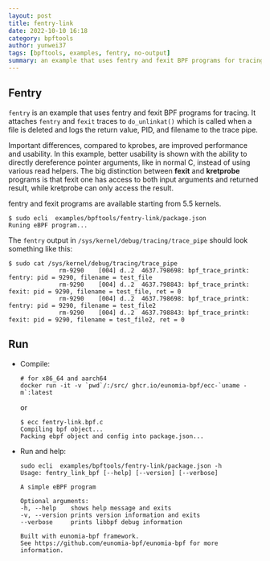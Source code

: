 ```yaml
---
layout: post
title: fentry-link
date: 2022-10-10 16:18
category: bpftools
author: yunwei37
tags: [bpftools, examples, fentry, no-output]
summary: an example that uses fentry and fexit BPF programs for tracing a file is deleted
---
```


## Fentry

`fentry` is an example that uses fentry and fexit BPF programs for tracing. It
attaches `fentry` and `fexit` traces to `do_unlinkat()` which is called when a
file is deleted and logs the return value, PID, and filename to the
trace pipe.

Important differences, compared to kprobes, are improved performance and
usability. In this example, better usability is shown with the ability to
directly dereference pointer arguments, like in normal C, instead of using
various read helpers. The big distinction between **fexit** and **kretprobe**
programs is that fexit one has access to both input arguments and returned
result, while kretprobe can only access the result.

fentry and fexit programs are available starting from 5.5 kernels.

```console
$ sudo ecli  examples/bpftools/fentry-link/package.json
Runing eBPF program...
```

The `fentry` output in `/sys/kernel/debug/tracing/trace_pipe` should look
something like this:

```console
$ sudo cat /sys/kernel/debug/tracing/trace_pipe
              rm-9290    [004] d..2  4637.798698: bpf_trace_printk: fentry: pid = 9290, filename = test_file
              rm-9290    [004] d..2  4637.798843: bpf_trace_printk: fexit: pid = 9290, filename = test_file, ret = 0
              rm-9290    [004] d..2  4637.798698: bpf_trace_printk: fentry: pid = 9290, filename = test_file2
              rm-9290    [004] d..2  4637.798843: bpf_trace_printk: fexit: pid = 9290, filename = test_file2, ret = 0
```

## Run

 

- Compile:

    ```console
    # for x86_64 and aarch64
    docker run -it -v `pwd`/:/src/ ghcr.io/eunomia-bpf/ecc-`uname -m`:latest
    ```

    or

    ```console
    $ ecc fentry-link.bpf.c
    Compiling bpf object...
    Packing ebpf object and config into package.json...
    ```

- Run and help:

    ```console
    sudo ecli  examples/bpftools/fentry-link/package.json -h
    Usage: fentry_link_bpf [--help] [--version] [--verbose]

    A simple eBPF program

    Optional arguments:
    -h, --help    shows help message and exits 
    -v, --version prints version information and exits 
    --verbose     prints libbpf debug information 

    Built with eunomia-bpf framework.
    See https://github.com/eunomia-bpf/eunomia-bpf for more information.
    ```